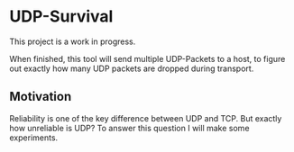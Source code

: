 # UDP-Survival
This project is a work in progress.

When finished, this tool will send multiple UDP-Packets to a host, to figure out exactly how many UDP packets are dropped during transport. 
## Motivation
Reliability is one of the key difference between UDP and TCP. But exactly how unreliable is UDP? To answer this question I will make some experiments.  
